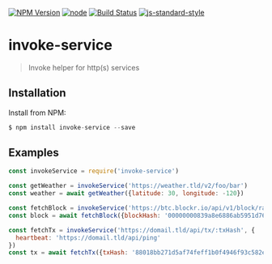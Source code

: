[![NPM Version](https://img.shields.io/npm/v/micro-route.svg?style=flat-square)](https://www.npmjs.com/package/invoke-service)
[![node](https://img.shields.io/node/v/invoke-service.svg?style=flat-square)](https://www.npmjs.com/package/invoke-service)
[![Build Status](https://img.shields.io/travis/dotcypress/invoke-service.svg?branch=master&style=flat-square)](https://travis-ci.org/dotcypress/invoke-service)
[![js-standard-style](https://img.shields.io/badge/code%20style-standard-brightgreen.svg?style=flat-square)](http://standardjs.com/)

# invoke-service
>  Invoke helper for http(s) services

## Installation

Install from NPM:

```js
$ npm install invoke-service --save
```

## Examples

```js
const invokeService = require('invoke-service')

const getWeather = invokeService('https://weather.tld/v2/foo/bar')
const weather = await getWeather({latitude: 30, longitude: -120})

const fetchBlock = invokeService('https://btc.blockr.io/api/v1/block/raw/:blockHash')
const block = await fetchBlock({blockHash: '00000000839a8e6886ab5951d76f411475428afc90947ee320161bbf18eb6048'})

const fetchTx = invokeService('https://domail.tld/api/tx/:txHash', {
  heartbeat: 'https://domail.tld/api/ping'
})
const tx = await fetchTx({txHash: '88018bb271d5af74feff1b0f4946f93c582e87a8aeffcdb4e9dbd0e4a67d3a4b'})

```
